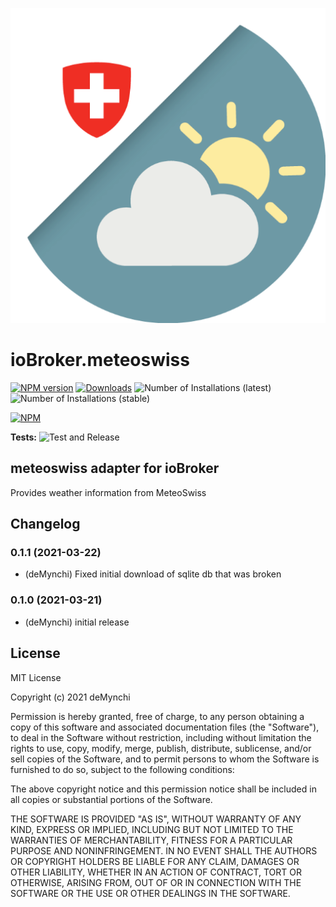 ![Logo](admin/meteoswiss.png)

# ioBroker.meteoswiss

[![NPM version](https://img.shields.io/npm/v/iobroker.meteoswiss.svg)](https://www.npmjs.com/package/iobroker.meteoswiss)
[![Downloads](https://img.shields.io/npm/dm/iobroker.meteoswiss.svg)](https://www.npmjs.com/package/iobroker.meteoswiss)
![Number of Installations (latest)](https://iobroker.live/badges/meteoswiss-installed.svg)
![Number of Installations (stable)](https://iobroker.live/badges/meteoswiss-stable.svg)

[![NPM](https://nodei.co/npm/iobroker.meteoswiss.png?downloads=true)](https://nodei.co/npm/iobroker.meteoswiss/)

**Tests:** ![Test and Release](https://github.com/deMynchi/ioBroker.meteoswiss/workflows/Test%20and%20Release/badge.svg)

## meteoswiss adapter for ioBroker

Provides weather information from MeteoSwiss

## Changelog

<!--
	Placeholder for the next version (at the beginning of the line):
	### __WORK IN PROGRESS__
-->

### 0.1.1 (2021-03-22)

-   (deMynchi) Fixed initial download of sqlite db that was broken


### 0.1.0 (2021-03-21)

-   (deMynchi) initial release

## License

MIT License

Copyright (c) 2021 deMynchi

Permission is hereby granted, free of charge, to any person obtaining a copy
of this software and associated documentation files (the "Software"), to deal
in the Software without restriction, including without limitation the rights
to use, copy, modify, merge, publish, distribute, sublicense, and/or sell
copies of the Software, and to permit persons to whom the Software is
furnished to do so, subject to the following conditions:

The above copyright notice and this permission notice shall be included in all
copies or substantial portions of the Software.

THE SOFTWARE IS PROVIDED "AS IS", WITHOUT WARRANTY OF ANY KIND, EXPRESS OR
IMPLIED, INCLUDING BUT NOT LIMITED TO THE WARRANTIES OF MERCHANTABILITY,
FITNESS FOR A PARTICULAR PURPOSE AND NONINFRINGEMENT. IN NO EVENT SHALL THE
AUTHORS OR COPYRIGHT HOLDERS BE LIABLE FOR ANY CLAIM, DAMAGES OR OTHER
LIABILITY, WHETHER IN AN ACTION OF CONTRACT, TORT OR OTHERWISE, ARISING FROM,
OUT OF OR IN CONNECTION WITH THE SOFTWARE OR THE USE OR OTHER DEALINGS IN THE
SOFTWARE.
